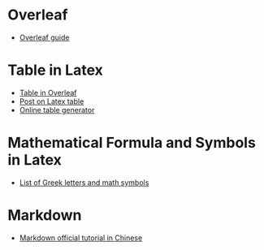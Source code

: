 Overleaf
=======
- [Overleaf guide](https://www.overleaf.com/learn)

Table in Latex
=======

- [Table in Overleaf](https://www.overleaf.com/learn/latex/Tables)
- [Post on Latex table](https://zhuanlan.zhihu.com/p/647067407?utm_id=0)
- [Online table generator](https://www.tablesgenerator.com/)

Mathematical Formula and Symbols in Latex
=======
- [List of Greek letters and math symbols](https://www.overleaf.com/learn/latex/List_of_Greek_letters_and_math_symbols)


Markdown
=======
- [Markdown official tutorial in Chinese](https://markdown.com.cn/)
